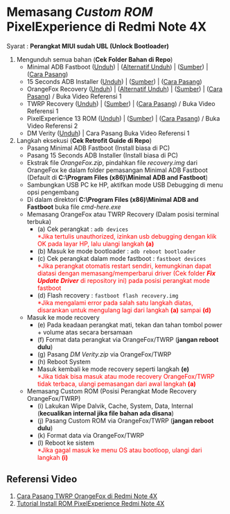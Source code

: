 # Memasang _Custom ROM_ PixelExperience di Redmi Note 4X
Syarat : **Perangkat MIUI sudah UBL (Unlock Bootloader)**

1. Mengunduh semua bahan (**Cek Folder Bahan di Repo**)
   - Minimal ADB Fastboot (<a href="https://androiddatahost.com/uq6us">Unduh</a>) | (<a href="https://sfile.mobi/1qxDzlsaw0O7">Alternatif Unduh</a>) | (<a href="https://androidmtk.com/download-minimal-adb-and-fastboot-tool">Sumber</a>) | (<a href="https://androidmtk.com/install-minimal-adb-and-fastboot-tool">Cara Pasang</a>)
   - 15 Seconds ADB Installer (<a href="https://androiddatahost.com/jzkh5">Unduh</a>) | (<a href="https://androidmtk.com/download-15-seconds-adb-installer">Sumber</a>) | (<a href="https://androidmtk.com/download-best-android-adb-driver">Cara Pasang</a>)
   - OrangeFox Recovery (<a href="https://sourceforge.net/projects/nranjan-17/files/RETROFIT%20OrangeFox/OrangeFox-R11.1-A12-RETROFIT-Unofficial-mido.zip/download">Unduh</a>) | (<a href="https://www.mediafire.com/file/wxz60ewkhv1nx1j/OrangeFox-mido-stable@R11.1_2_A12_dynamic.zip/file">Alternatif Unduh</a>) | (<a href="https://get.pixelexperience.org/mido">Sumber</a>) | (<a href="https://raw.githubusercontent.com/NRanjan-17/Pixel-Experience-Releases/main/RETROFIT_GUIDE.md">Cara Pasang</a>) / Buka Video Referensi 1
   - TWRP Recovery (<a href="https://sourceforge.net/projects/alone0316/files/recovery/twrp-3.7.0_12.0-mido-A13.img/download">Unduh</a>) | (<a href="https://raw.githubusercontent.com/NRanjan-17/Pixel-Experience-Releases/main/RETROFIT_GUIDE.md">Sumber</a>) | (<a href="https://raw.githubusercontent.com/NRanjan-17/Pixel-Experience-Releases/main/RETROFIT_GUIDE.md">Cara Pasang</a>) / Buka Video Referensi 1
   - PixelExperience 13 ROM (<a href="https://get.pixelexperience.org/mido">Unduh</a>) | (<a href="https://get.pixelexperience.org/mido">Sumber</a>) | (<a href="https://raw.githubusercontent.com/NRanjan-17/Pixel-Experience-Releases/main/RETROFIT_GUIDE.md">Cara Pasang</a>) / Buka Video Referensi 2
   - DM Verity (<a href="https://sfile.mobi/9FrnDrBbZSp">Unduh</a>) | Cara Pasang Buka Video Referensi 1
2. Langkah eksekusi (**Cek Retrofit Guide di Repo**)
   - Pasang Minimal ADB Fastboot (Install biasa di PC)
   - Pasang 15 Seconds ADB Installer (Install biasa di PC)
   - Ekstrak file *OrangeFox.zip*, pindahkan file *recovery.img* dari OrangeFox ke dalam folder pemasangan Minimal ADB Fastboot (Default di **C:\Program Files (x86)\Minimal ADB and Fastboot**)
   - Sambungkan USB PC ke HP, aktifkan mode USB Debugging di menu opsi pengembang
   - Di dalam direktori **C:\Program Files (x86)\Minimal ADB and Fastboot** buka file *cmd-here.exe*
   - Memasang OrangeFox atau TWRP Recovery (Dalam posisi terminal terbuka)
        - (a) Cek perangkat : ```adb devices```  
         <span style="color:red">*Jika tertulis unauthorized, izinkan usb debugging dengan klik OK pada layar HP, lalu ulangi langkah **(a)**</span>
        - (b) Masuk ke mode bootloader : ```adb reboot bootloader```
        - (c) Cek perangkat dalam mode fastboot : ```fastboot devices```  
         <span style="color:red">*Jika perangkat otomatis restart sendiri, kemungkinan dapat diatasi dengan memasang/memperbarui driver (Cek folder **_Fix Update Driver_** di repository ini) pada posisi perangkat mode fastboot</span>
        - (d) Flash recovery : ```fastboot flash recovery.img```  
        <span style="color:red">*Jika mengalami error pada salah satu langkah diatas, disarankan untuk mengulang lagi dari langkah **(a)** sampai **(d)**
   - Masuk ke mode recovery
        - (e) Pada keadaan perangkat mati, tekan dan tahan tombol power + volume atas secara bersamaan
        - (f) Format data perangkat via OrangeFox/TWRP (**jangan reboot dulu**)
        - (g) Pasang *DM Verity.zip* via OrangeFox/TWRP
        - (h) Reboot System
        - Masuk kembali ke mode recovery seperti langkah **(e)**  
        <span style="color:red">*Jika tidak bisa masuk atau mode recovery OrangeFox/TWRP tidak terbaca, ulangi pemasangan dari awal langkah **(a)**</span>
   - Memasang Custom ROM (Posisi Perangkat Mode Recovery OrangeFox/TWRP)
        - (i) Lakukan Wipe Dalvik, Cache, System, Data, Internal (**kecualikan internal jika file bahan ada disana**)
        - (j) Pasang Custom ROM via OrangeFox/TWRP (**jangan reboot dulu**)
        - (k) Format data via OrangeFox/TWRP
        - (l) Reboot ke sistem  
         <span style="color:red">*Jika gagal masuk ke menu OS atau bootloop, ulangi dari langkah **(i)**</span>

   
## Referensi Video
 1. <a href="https://www.youtube.com/watch?v=J_i_wNzJABY">Cara Pasang TWRP OrangeFox di Redmi Note 4X</a>
 2. <a href="https://www.youtube.com/watch?v=gKSu2bz4KY8">Tutorial Install ROM PixelExperience Redmi Note 4X</a>
